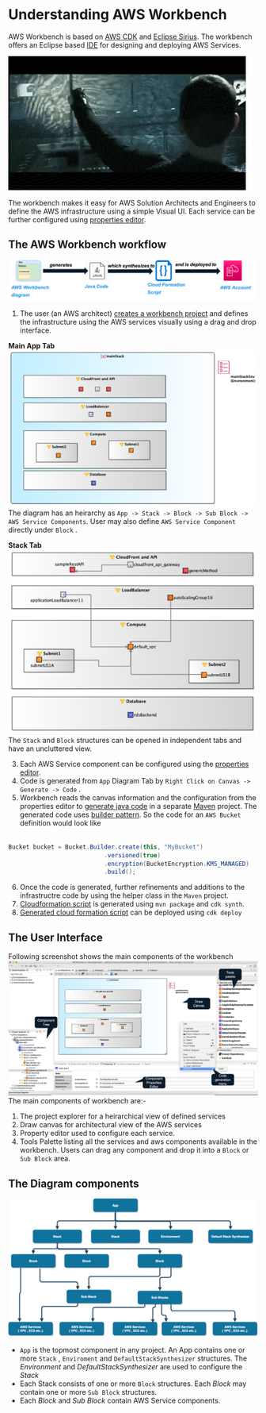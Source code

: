 


# Understanding AWS Workbench 

AWS Workbench is based on [AWS CDK](https://aws.amazon.com/cdk/) and [Eclipse Sirius](https://www.eclipse.org/sirius/). The workbench offers an Eclipse based [IDE](https://en.wikipedia.org/wiki/Integrated_development_environment) for designing and deploying AWS Services. 

![It's magic](../images/magic.gif)

 The workbench makes it easy for AWS Solution Architects and Engineers to define the AWS infrastructure using a simple Visual UI. Each service can be further configured using [properties editor](./properties-editor.md). 

## The AWS Workbench workflow

![Workflow](../images/getting-started-images/workflow.png)

1. The user (an AWS architect) [creates a workbench project](./getting-started.md) and defines the infrastructure using the AWS services visually using a drag and drop interface. 

**Main App Tab**
![App Diagram](../images/getting-started-images/mainAppExport.png) 
The diagram has an heirarchy as ```App -> Stack -> Block -> Sub Block -> AWS Service Components```. User may also define ```AWS Service Component``` directly under ```Block``` . 



**Stack Tab**
![App Diagram](../images/getting-started-images/mainStackExport.png) 
The ```Stack``` and ```Block``` structures can be opened in independent tabs and have an uncluttered view. 

  
3. Each AWS Service component can be configured using the [properties editor](./properties-editor.md). 
4. Code is generated from ```App``` Diagram Tab by ```Right Click on Canvas -> Generate -> Code``` . 
5. Workbench reads the canvas information and the configuration from the properties editor to [generate java code](./sample-code-java.md) in a separate [Maven](https://maven.apache.org) project. The generated code uses [builder pattern](https://en.wikipedia.org/wiki/Builder_pattern). So the code for an ```AWS Bucket``` definition would look like 
```java

Bucket bucket = Bucket.Builder.create(this, "MyBucket")
                           .versioned(true)
                           .encryption(BucketEncryption.KMS_MANAGED)
                           .build();


```

6. Once the code is generated, further refinements and additions to the infrastructre code by using the helper class in the ```Maven``` project. 
7. [Cloudformation script](https://aws.amazon.com/cloudformation/) is generated using ```mvn package``` and ```cdk synth```.
8. [Generated cloud formation script](./sample-code-cloudformation.md)  can be deployed using ```cdk deploy```



## The User Interface

Following screenshot shows the main components of the workbench
![AWS Workbench screenshot](../images/Screenshot.png)
The main components of workbench are:- 
1. The project explorer for a heirarchical view of defined services
2. Draw canvas for architectural view of the AWS services 
3. Property editor used to configure each service. 
4. Tools Palette listing all the services and aws components available in the workbench. Users can drag any component and drop it into a ```Block``` or ```Sub Block``` area.  

## The Diagram components

![Diagram components](../images/getting-started-images/ComponentHeirarchy.png)

- ```App``` is the topmost component in any project. An App contains one or more ```Stack``` , ```Enviroment``` and ```DefaultStackSynthesizer``` structures. The *Environment* and *DefaultStackSynthesizer* are used to configure the *Stack* 
- Each Stack consists of one or more ```Block``` structures. Each *Block* may contain one or more ```Sub Block``` structures. 
- Each *Block* and *Sub Block* contain AWS Service components.   
    
